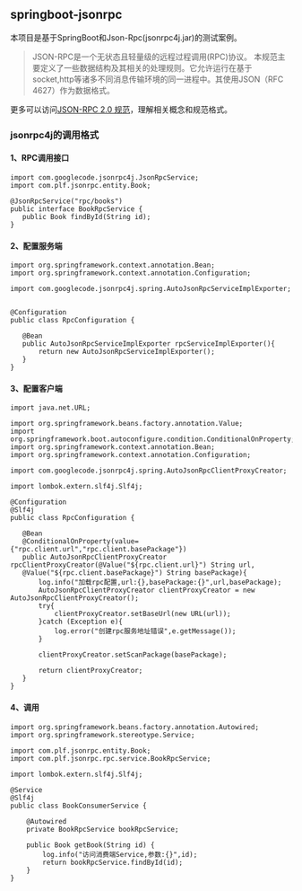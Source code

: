 ## springboot-jsonrpc
本项目是基于SpringBoot和Json-Rpc(jsonrpc4j.jar)的测试案例。


> JSON-RPC是一个无状态且轻量级的远程过程调用(RPC)协议。 本规范主要定义了一些数据结构及其相关的处理规则。它允许运行在基于socket,http等诸多不同消息传输环境的同一进程中。其使用JSON（RFC 4627）作为数据格式。

更多可以访问[JSON-RPC 2.0 规范](http://wiki.geekdream.com/Specification/json-rpc_2.0.html)，理解相关概念和规范格式。

### jsonrpc4j的调用格式
#### 1、RPC调用接口
 ```
import com.googlecode.jsonrpc4j.JsonRpcService;
import com.plf.jsonrpc.entity.Book;

@JsonRpcService("rpc/books")
public interface BookRpcService {
	public Book findById(String id);
}

 ```

#### 2、配置服务端
 ```
import org.springframework.context.annotation.Bean;
import org.springframework.context.annotation.Configuration;

import com.googlecode.jsonrpc4j.spring.AutoJsonRpcServiceImplExporter;


@Configuration
public class RpcConfiguration {

    @Bean
    public AutoJsonRpcServiceImplExporter rpcServiceImplExporter(){
        return new AutoJsonRpcServiceImplExporter();
    }
}
 ```

#### 3、配置客户端
 ```
import java.net.URL;

import org.springframework.beans.factory.annotation.Value;
import org.springframework.boot.autoconfigure.condition.ConditionalOnProperty;
import org.springframework.context.annotation.Bean;
import org.springframework.context.annotation.Configuration;

import com.googlecode.jsonrpc4j.spring.AutoJsonRpcClientProxyCreator;

import lombok.extern.slf4j.Slf4j;

@Configuration
@Slf4j
public class RpcConfiguration {

    @Bean
    @ConditionalOnProperty(value={"rpc.client.url","rpc.client.basePackage"})
    public AutoJsonRpcClientProxyCreator rpcClientProxyCreator(@Value("${rpc.client.url}") String url,
    @Value("${rpc.client.basePackage}") String basePackage){
        log.info("加载rpc配置,url:{},basePackage:{}",url,basePackage);
    	AutoJsonRpcClientProxyCreator clientProxyCreator = new AutoJsonRpcClientProxyCreator();
        try{
            clientProxyCreator.setBaseUrl(new URL(url));
        }catch (Exception e){
        	log.error("创建rpc服务地址错误",e.getMessage());
        }

        clientProxyCreator.setScanPackage(basePackage);
      
        return clientProxyCreator;
    }
}
 ```
#### 4、调用
```
import org.springframework.beans.factory.annotation.Autowired;
import org.springframework.stereotype.Service;

import com.plf.jsonrpc.entity.Book;
import com.plf.jsonrpc.rpc.service.BookRpcService;

import lombok.extern.slf4j.Slf4j;

@Service
@Slf4j
public class BookConsumerService {

	@Autowired
	private BookRpcService bookRpcService;
	
	public Book getBook(String id) {
		log.info("访问消费端Service,参数:{}",id);
		return bookRpcService.findById(id);
	}
}
 ```
